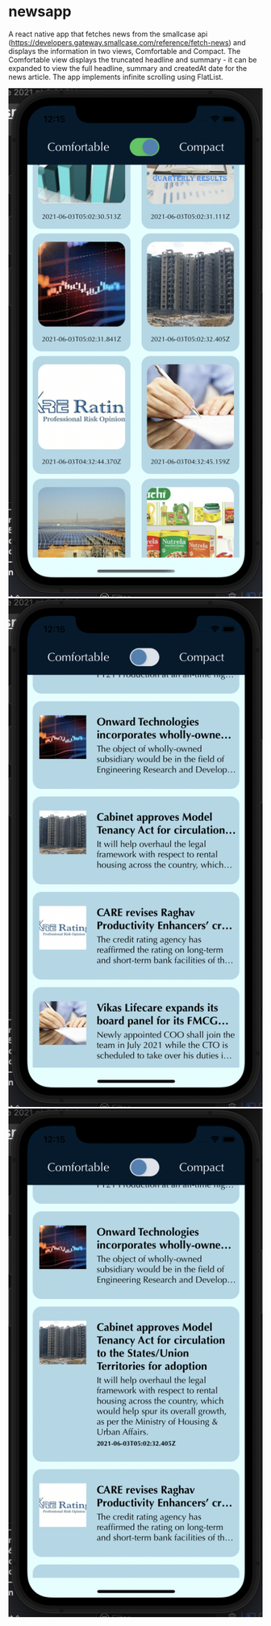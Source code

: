 # newsapp
A react native app that fetches news from the smallcase api (https://developers.gateway.smallcase.com/reference/fetch-news) 
and displays the information in two views, 
Comfortable and Compact. The Comfortable view displays the truncated headline and summary - it can be expanded to view the full headline, summary and createdAt date
for the news article.
The app implements infinite scrolling using FlatList.

![Compact View](screenshots/CompactView.png?raw=true "Compact View")
![ComfortableCompressed](screenshots/ComfortableCompressed.png?raw=true "Comfortable Compressed View")
![ComfortableExpanded](screenshots/ComfortableExpanded.png?raw=true "Comfortable Expanded View")
